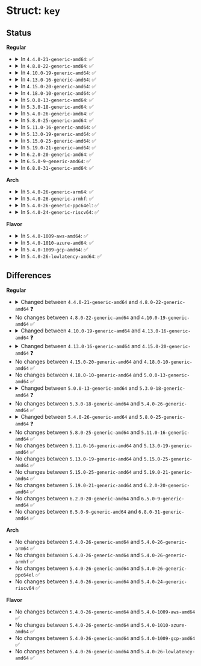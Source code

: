 # Struct: <code>key</code>

## Status
<b>Regular</b>
<ul>
<li>
<details>
<summary>In <code>4.4.0-21-generic-amd64</code>: ✅</summary>

```c
struct key {
    atomic_t usage;
    key_serial_t serial;
    struct list_head graveyard_link;
    struct rb_node serial_node;
    struct rw_semaphore sem;
    struct key_user * user;
    void * security;
    time_t expiry;
    time_t revoked_at;
    time_t last_used_at;
    kuid_t uid;
    kgid_t gid;
    key_perm_t perm;
    short unsigned int quotalen;
    short unsigned int datalen;
    long unsigned int flags;
    struct keyring_index_key index_key;
    struct key_type * type;
    char * description;
    union key_payload payload;
    struct list_head name_link;
    struct assoc_array keys;
    int reject_error;
}
```
</details>
</li>
<li>
<details>
<summary>In <code>4.8.0-22-generic-amd64</code>: ✅</summary>

```c
struct key {
    atomic_t usage;
    key_serial_t serial;
    struct list_head graveyard_link;
    struct rb_node serial_node;
    struct rw_semaphore sem;
    struct key_user * user;
    void * security;
    time_t expiry;
    time_t revoked_at;
    time_t last_used_at;
    kuid_t uid;
    kgid_t gid;
    key_perm_t perm;
    short unsigned int quotalen;
    short unsigned int datalen;
    long unsigned int flags;
    struct keyring_index_key index_key;
    struct key_type * type;
    char * description;
    union key_payload payload;
    struct list_head name_link;
    struct assoc_array keys;
    int reject_error;
    int (*)(struct key *, const struct key_type *, const union key_payload *) restrict_link;
}
```
</details>
</li>
<li>
<details>
<summary>In <code>4.10.0-19-generic-amd64</code>: ✅</summary>

```c
struct key {
    atomic_t usage;
    key_serial_t serial;
    struct list_head graveyard_link;
    struct rb_node serial_node;
    struct rw_semaphore sem;
    struct key_user * user;
    void * security;
    time_t expiry;
    time_t revoked_at;
    time_t last_used_at;
    kuid_t uid;
    kgid_t gid;
    key_perm_t perm;
    short unsigned int quotalen;
    short unsigned int datalen;
    long unsigned int flags;
    struct keyring_index_key index_key;
    struct key_type * type;
    char * description;
    union key_payload payload;
    struct list_head name_link;
    struct assoc_array keys;
    int reject_error;
    int (*)(struct key *, const struct key_type *, const union key_payload *) restrict_link;
}
```
</details>
</li>
<li>
<details>
<summary>In <code>4.13.0-16-generic-amd64</code>: ✅</summary>

```c
struct key {
    refcount_t usage;
    key_serial_t serial;
    struct list_head graveyard_link;
    struct rb_node serial_node;
    struct rw_semaphore sem;
    struct key_user * user;
    void * security;
    time_t expiry;
    time_t revoked_at;
    time_t last_used_at;
    kuid_t uid;
    kgid_t gid;
    key_perm_t perm;
    short unsigned int quotalen;
    short unsigned int datalen;
    long unsigned int flags;
    struct keyring_index_key index_key;
    struct key_type * type;
    char * description;
    union key_payload payload;
    struct list_head name_link;
    struct assoc_array keys;
    int reject_error;
    struct key_restriction * restrict_link;
}
```
</details>
</li>
<li>
<details>
<summary>In <code>4.15.0-20-generic-amd64</code>: ✅</summary>

```c
struct key {
    refcount_t usage;
    key_serial_t serial;
    struct list_head graveyard_link;
    struct rb_node serial_node;
    struct rw_semaphore sem;
    struct key_user * user;
    void * security;
    time64_t expiry;
    time64_t revoked_at;
    time64_t last_used_at;
    kuid_t uid;
    kgid_t gid;
    key_perm_t perm;
    short unsigned int quotalen;
    short unsigned int datalen;
    short int state;
    long unsigned int flags;
    struct keyring_index_key index_key;
    struct key_type * type;
    char * description;
    union key_payload payload;
    struct list_head name_link;
    struct assoc_array keys;
    struct key_restriction * restrict_link;
}
```
</details>
</li>
<li>
<details>
<summary>In <code>4.18.0-10-generic-amd64</code>: ✅</summary>

```c
struct key {
    refcount_t usage;
    key_serial_t serial;
    struct list_head graveyard_link;
    struct rb_node serial_node;
    struct rw_semaphore sem;
    struct key_user * user;
    void * security;
    time64_t expiry;
    time64_t revoked_at;
    time64_t last_used_at;
    kuid_t uid;
    kgid_t gid;
    key_perm_t perm;
    short unsigned int quotalen;
    short unsigned int datalen;
    short int state;
    long unsigned int flags;
    struct keyring_index_key index_key;
    struct key_type * type;
    char * description;
    union key_payload payload;
    struct list_head name_link;
    struct assoc_array keys;
    struct key_restriction * restrict_link;
}
```
</details>
</li>
<li>
<details>
<summary>In <code>5.0.0-13-generic-amd64</code>: ✅</summary>

```c
struct key {
    refcount_t usage;
    key_serial_t serial;
    struct list_head graveyard_link;
    struct rb_node serial_node;
    struct rw_semaphore sem;
    struct key_user * user;
    void * security;
    time64_t expiry;
    time64_t revoked_at;
    time64_t last_used_at;
    kuid_t uid;
    kgid_t gid;
    key_perm_t perm;
    short unsigned int quotalen;
    short unsigned int datalen;
    short int state;
    long unsigned int flags;
    struct keyring_index_key index_key;
    struct key_type * type;
    char * description;
    union key_payload payload;
    struct list_head name_link;
    struct assoc_array keys;
    struct key_restriction * restrict_link;
}
```
</details>
</li>
<li>
<details>
<summary>In <code>5.3.0-18-generic-amd64</code>: ✅</summary>

```c
struct key {
    refcount_t usage;
    key_serial_t serial;
    struct list_head graveyard_link;
    struct rb_node serial_node;
    struct rw_semaphore sem;
    struct key_user * user;
    void * security;
    time64_t expiry;
    time64_t revoked_at;
    time64_t last_used_at;
    kuid_t uid;
    kgid_t gid;
    key_perm_t perm;
    short unsigned int quotalen;
    short unsigned int datalen;
    short int state;
    long unsigned int flags;
    struct keyring_index_key index_key;
    long unsigned int hash;
    long unsigned int len_desc;
    struct key_type * type;
    struct key_tag * domain_tag;
    char * description;
    union key_payload payload;
    struct list_head name_link;
    struct assoc_array keys;
    struct key_restriction * restrict_link;
}
```
</details>
</li>
<li>
<details>
<summary>In <code>5.4.0-26-generic-amd64</code>: ✅</summary>

```c
struct key {
    refcount_t usage;
    key_serial_t serial;
    struct list_head graveyard_link;
    struct rb_node serial_node;
    struct rw_semaphore sem;
    struct key_user * user;
    void * security;
    time64_t expiry;
    time64_t revoked_at;
    time64_t last_used_at;
    kuid_t uid;
    kgid_t gid;
    key_perm_t perm;
    short unsigned int quotalen;
    short unsigned int datalen;
    short int state;
    long unsigned int flags;
    struct keyring_index_key index_key;
    long unsigned int hash;
    long unsigned int len_desc;
    struct key_type * type;
    struct key_tag * domain_tag;
    char * description;
    union key_payload payload;
    struct list_head name_link;
    struct assoc_array keys;
    struct key_restriction * restrict_link;
}
```
</details>
</li>
<li>
<details>
<summary>In <code>5.8.0-25-generic-amd64</code>: ✅</summary>

```c
struct key {
    refcount_t usage;
    key_serial_t serial;
    struct list_head graveyard_link;
    struct rb_node serial_node;
    struct watch_list * watchers;
    struct rw_semaphore sem;
    struct key_user * user;
    void * security;
    time64_t expiry;
    time64_t revoked_at;
    time64_t last_used_at;
    kuid_t uid;
    kgid_t gid;
    key_perm_t perm;
    short unsigned int quotalen;
    short unsigned int datalen;
    short int state;
    long unsigned int flags;
    struct keyring_index_key index_key;
    long unsigned int hash;
    long unsigned int len_desc;
    struct key_type * type;
    struct key_tag * domain_tag;
    char * description;
    union key_payload payload;
    struct list_head name_link;
    struct assoc_array keys;
    struct key_restriction * restrict_link;
}
```
</details>
</li>
<li>
<details>
<summary>In <code>5.11.0-16-generic-amd64</code>: ✅</summary>

```c
struct key {
    refcount_t usage;
    key_serial_t serial;
    struct list_head graveyard_link;
    struct rb_node serial_node;
    struct watch_list * watchers;
    struct rw_semaphore sem;
    struct key_user * user;
    void * security;
    time64_t expiry;
    time64_t revoked_at;
    time64_t last_used_at;
    kuid_t uid;
    kgid_t gid;
    key_perm_t perm;
    short unsigned int quotalen;
    short unsigned int datalen;
    short int state;
    long unsigned int flags;
    struct keyring_index_key index_key;
    long unsigned int hash;
    long unsigned int len_desc;
    struct key_type * type;
    struct key_tag * domain_tag;
    char * description;
    union key_payload payload;
    struct list_head name_link;
    struct assoc_array keys;
    struct key_restriction * restrict_link;
}
```
</details>
</li>
<li>
<details>
<summary>In <code>5.13.0-19-generic-amd64</code>: ✅</summary>

```c
struct key {
    refcount_t usage;
    key_serial_t serial;
    struct list_head graveyard_link;
    struct rb_node serial_node;
    struct watch_list * watchers;
    struct rw_semaphore sem;
    struct key_user * user;
    void * security;
    time64_t expiry;
    time64_t revoked_at;
    time64_t last_used_at;
    kuid_t uid;
    kgid_t gid;
    key_perm_t perm;
    short unsigned int quotalen;
    short unsigned int datalen;
    short int state;
    long unsigned int flags;
    struct keyring_index_key index_key;
    long unsigned int hash;
    long unsigned int len_desc;
    struct key_type * type;
    struct key_tag * domain_tag;
    char * description;
    union key_payload payload;
    struct list_head name_link;
    struct assoc_array keys;
    struct key_restriction * restrict_link;
}
```
</details>
</li>
<li>
<details>
<summary>In <code>5.15.0-25-generic-amd64</code>: ✅</summary>

```c
struct key {
    refcount_t usage;
    key_serial_t serial;
    struct list_head graveyard_link;
    struct rb_node serial_node;
    struct watch_list * watchers;
    struct rw_semaphore sem;
    struct key_user * user;
    void * security;
    time64_t expiry;
    time64_t revoked_at;
    time64_t last_used_at;
    kuid_t uid;
    kgid_t gid;
    key_perm_t perm;
    short unsigned int quotalen;
    short unsigned int datalen;
    short int state;
    long unsigned int flags;
    struct keyring_index_key index_key;
    long unsigned int hash;
    long unsigned int len_desc;
    struct key_type * type;
    struct key_tag * domain_tag;
    char * description;
    union key_payload payload;
    struct list_head name_link;
    struct assoc_array keys;
    struct key_restriction * restrict_link;
}
```
</details>
</li>
<li>
<details>
<summary>In <code>5.19.0-21-generic-amd64</code>: ✅</summary>

```c
struct key {
    refcount_t usage;
    key_serial_t serial;
    struct list_head graveyard_link;
    struct rb_node serial_node;
    struct watch_list * watchers;
    struct rw_semaphore sem;
    struct key_user * user;
    void * security;
    time64_t expiry;
    time64_t revoked_at;
    time64_t last_used_at;
    kuid_t uid;
    kgid_t gid;
    key_perm_t perm;
    short unsigned int quotalen;
    short unsigned int datalen;
    short int state;
    long unsigned int flags;
    struct keyring_index_key index_key;
    long unsigned int hash;
    long unsigned int len_desc;
    struct key_type * type;
    struct key_tag * domain_tag;
    char * description;
    union key_payload payload;
    struct list_head name_link;
    struct assoc_array keys;
    struct key_restriction * restrict_link;
}
```
</details>
</li>
<li>
<details>
<summary>In <code>6.2.0-20-generic-amd64</code>: ✅</summary>

```c
struct key {
    refcount_t usage;
    key_serial_t serial;
    struct list_head graveyard_link;
    struct rb_node serial_node;
    struct watch_list * watchers;
    struct rw_semaphore sem;
    struct key_user * user;
    void * security;
    time64_t expiry;
    time64_t revoked_at;
    time64_t last_used_at;
    kuid_t uid;
    kgid_t gid;
    key_perm_t perm;
    short unsigned int quotalen;
    short unsigned int datalen;
    short int state;
    long unsigned int flags;
    struct keyring_index_key index_key;
    long unsigned int hash;
    long unsigned int len_desc;
    struct key_type * type;
    struct key_tag * domain_tag;
    char * description;
    union key_payload payload;
    struct list_head name_link;
    struct assoc_array keys;
    struct key_restriction * restrict_link;
}
```
</details>
</li>
<li>
<details>
<summary>In <code>6.5.0-9-generic-amd64</code>: ✅</summary>

```c
struct key {
    refcount_t usage;
    key_serial_t serial;
    struct list_head graveyard_link;
    struct rb_node serial_node;
    struct watch_list * watchers;
    struct rw_semaphore sem;
    struct key_user * user;
    void * security;
    time64_t expiry;
    time64_t revoked_at;
    time64_t last_used_at;
    kuid_t uid;
    kgid_t gid;
    key_perm_t perm;
    short unsigned int quotalen;
    short unsigned int datalen;
    short int state;
    long unsigned int flags;
    struct keyring_index_key index_key;
    long unsigned int hash;
    long unsigned int len_desc;
    struct key_type * type;
    struct key_tag * domain_tag;
    char * description;
    union key_payload payload;
    struct list_head name_link;
    struct assoc_array keys;
    struct key_restriction * restrict_link;
}
```
</details>
</li>
<li>
<details>
<summary>In <code>6.8.0-31-generic-amd64</code>: ✅</summary>

```c
struct key {
    refcount_t usage;
    key_serial_t serial;
    struct list_head graveyard_link;
    struct rb_node serial_node;
    struct watch_list * watchers;
    struct rw_semaphore sem;
    struct key_user * user;
    void * security;
    time64_t expiry;
    time64_t revoked_at;
    time64_t last_used_at;
    kuid_t uid;
    kgid_t gid;
    key_perm_t perm;
    short unsigned int quotalen;
    short unsigned int datalen;
    short int state;
    long unsigned int flags;
    struct keyring_index_key index_key;
    long unsigned int hash;
    long unsigned int len_desc;
    struct key_type * type;
    struct key_tag * domain_tag;
    char * description;
    union key_payload payload;
    struct list_head name_link;
    struct assoc_array keys;
    struct key_restriction * restrict_link;
}
```
</details>
</li>
</ul>
<b>Arch</b>
<ul>
<li>
<details>
<summary>In <code>5.4.0-26-generic-arm64</code>: ✅</summary>

```c
struct key {
    refcount_t usage;
    key_serial_t serial;
    struct list_head graveyard_link;
    struct rb_node serial_node;
    struct rw_semaphore sem;
    struct key_user * user;
    void * security;
    time64_t expiry;
    time64_t revoked_at;
    time64_t last_used_at;
    kuid_t uid;
    kgid_t gid;
    key_perm_t perm;
    short unsigned int quotalen;
    short unsigned int datalen;
    short int state;
    long unsigned int flags;
    struct keyring_index_key index_key;
    long unsigned int hash;
    long unsigned int len_desc;
    struct key_type * type;
    struct key_tag * domain_tag;
    char * description;
    union key_payload payload;
    struct list_head name_link;
    struct assoc_array keys;
    struct key_restriction * restrict_link;
}
```
</details>
</li>
<li>
<details>
<summary>In <code>5.4.0-26-generic-armhf</code>: ✅</summary>

```c
struct key {
    refcount_t usage;
    key_serial_t serial;
    struct list_head graveyard_link;
    struct rb_node serial_node;
    struct rw_semaphore sem;
    struct key_user * user;
    void * security;
    time64_t expiry;
    time64_t revoked_at;
    time64_t last_used_at;
    kuid_t uid;
    kgid_t gid;
    key_perm_t perm;
    short unsigned int quotalen;
    short unsigned int datalen;
    short int state;
    long unsigned int flags;
    struct keyring_index_key index_key;
    long unsigned int hash;
    long unsigned int len_desc;
    struct key_type * type;
    struct key_tag * domain_tag;
    char * description;
    union key_payload payload;
    struct list_head name_link;
    struct assoc_array keys;
    struct key_restriction * restrict_link;
}
```
</details>
</li>
<li>
<details>
<summary>In <code>5.4.0-26-generic-ppc64el</code>: ✅</summary>

```c
struct key {
    refcount_t usage;
    key_serial_t serial;
    struct list_head graveyard_link;
    struct rb_node serial_node;
    struct rw_semaphore sem;
    struct key_user * user;
    void * security;
    time64_t expiry;
    time64_t revoked_at;
    time64_t last_used_at;
    kuid_t uid;
    kgid_t gid;
    key_perm_t perm;
    short unsigned int quotalen;
    short unsigned int datalen;
    short int state;
    long unsigned int flags;
    struct keyring_index_key index_key;
    long unsigned int hash;
    long unsigned int len_desc;
    struct key_type * type;
    struct key_tag * domain_tag;
    char * description;
    union key_payload payload;
    struct list_head name_link;
    struct assoc_array keys;
    struct key_restriction * restrict_link;
}
```
</details>
</li>
<li>
<details>
<summary>In <code>5.4.0-24-generic-riscv64</code>: ✅</summary>

```c
struct key {
    refcount_t usage;
    key_serial_t serial;
    struct list_head graveyard_link;
    struct rb_node serial_node;
    struct rw_semaphore sem;
    struct key_user * user;
    void * security;
    time64_t expiry;
    time64_t revoked_at;
    time64_t last_used_at;
    kuid_t uid;
    kgid_t gid;
    key_perm_t perm;
    short unsigned int quotalen;
    short unsigned int datalen;
    short int state;
    long unsigned int flags;
    struct keyring_index_key index_key;
    long unsigned int hash;
    long unsigned int len_desc;
    struct key_type * type;
    struct key_tag * domain_tag;
    char * description;
    union key_payload payload;
    struct list_head name_link;
    struct assoc_array keys;
    struct key_restriction * restrict_link;
}
```
</details>
</li>
</ul>
<b>Flavor</b>
<ul>
<li>
<details>
<summary>In <code>5.4.0-1009-aws-amd64</code>: ✅</summary>

```c
struct key {
    refcount_t usage;
    key_serial_t serial;
    struct list_head graveyard_link;
    struct rb_node serial_node;
    struct rw_semaphore sem;
    struct key_user * user;
    void * security;
    time64_t expiry;
    time64_t revoked_at;
    time64_t last_used_at;
    kuid_t uid;
    kgid_t gid;
    key_perm_t perm;
    short unsigned int quotalen;
    short unsigned int datalen;
    short int state;
    long unsigned int flags;
    struct keyring_index_key index_key;
    long unsigned int hash;
    long unsigned int len_desc;
    struct key_type * type;
    struct key_tag * domain_tag;
    char * description;
    union key_payload payload;
    struct list_head name_link;
    struct assoc_array keys;
    struct key_restriction * restrict_link;
}
```
</details>
</li>
<li>
<details>
<summary>In <code>5.4.0-1010-azure-amd64</code>: ✅</summary>

```c
struct key {
    refcount_t usage;
    key_serial_t serial;
    struct list_head graveyard_link;
    struct rb_node serial_node;
    struct rw_semaphore sem;
    struct key_user * user;
    void * security;
    time64_t expiry;
    time64_t revoked_at;
    time64_t last_used_at;
    kuid_t uid;
    kgid_t gid;
    key_perm_t perm;
    short unsigned int quotalen;
    short unsigned int datalen;
    short int state;
    long unsigned int flags;
    struct keyring_index_key index_key;
    long unsigned int hash;
    long unsigned int len_desc;
    struct key_type * type;
    struct key_tag * domain_tag;
    char * description;
    union key_payload payload;
    struct list_head name_link;
    struct assoc_array keys;
    struct key_restriction * restrict_link;
}
```
</details>
</li>
<li>
<details>
<summary>In <code>5.4.0-1009-gcp-amd64</code>: ✅</summary>

```c
struct key {
    refcount_t usage;
    key_serial_t serial;
    struct list_head graveyard_link;
    struct rb_node serial_node;
    struct rw_semaphore sem;
    struct key_user * user;
    void * security;
    time64_t expiry;
    time64_t revoked_at;
    time64_t last_used_at;
    kuid_t uid;
    kgid_t gid;
    key_perm_t perm;
    short unsigned int quotalen;
    short unsigned int datalen;
    short int state;
    long unsigned int flags;
    struct keyring_index_key index_key;
    long unsigned int hash;
    long unsigned int len_desc;
    struct key_type * type;
    struct key_tag * domain_tag;
    char * description;
    union key_payload payload;
    struct list_head name_link;
    struct assoc_array keys;
    struct key_restriction * restrict_link;
}
```
</details>
</li>
<li>
<details>
<summary>In <code>5.4.0-26-lowlatency-amd64</code>: ✅</summary>

```c
struct key {
    refcount_t usage;
    key_serial_t serial;
    struct list_head graveyard_link;
    struct rb_node serial_node;
    struct rw_semaphore sem;
    struct key_user * user;
    void * security;
    time64_t expiry;
    time64_t revoked_at;
    time64_t last_used_at;
    kuid_t uid;
    kgid_t gid;
    key_perm_t perm;
    short unsigned int quotalen;
    short unsigned int datalen;
    short int state;
    long unsigned int flags;
    struct keyring_index_key index_key;
    long unsigned int hash;
    long unsigned int len_desc;
    struct key_type * type;
    struct key_tag * domain_tag;
    char * description;
    union key_payload payload;
    struct list_head name_link;
    struct assoc_array keys;
    struct key_restriction * restrict_link;
}
```
</details>
</li>
</ul>

## Differences
<b>Regular</b>
<ul>
<li>
<details>
<summary>Changed between <code>4.4.0-21-generic-amd64</code> and <code>4.8.0-22-generic-amd64</code> ❓</summary>
<ul>
<li>
<b>Field added. </b>
<code>int (*)(struct key *, const struct key_type *, const union key_payload *) restrict_link</code>
</li>
</ul>
</details>
</li>
<li>
No changes between <code>4.8.0-22-generic-amd64</code> and <code>4.10.0-19-generic-amd64</code> ✅
</li>
<li>
<details>
<summary>Changed between <code>4.10.0-19-generic-amd64</code> and <code>4.13.0-16-generic-amd64</code> ❓</summary>
<ul>
<li>
<b>Field type changed. </b>
<code>atomic_t usage</code> ➡️ <code>refcount_t usage</code>
</li>
<li>
<b>Field type changed. </b>
<code>int (*)(struct key *, const struct key_type *, const union key_payload *) restrict_link</code> ➡️ <code>struct key_restriction * restrict_link</code>
</li>
</ul>
</details>
</li>
<li>
<details>
<summary>Changed between <code>4.13.0-16-generic-amd64</code> and <code>4.15.0-20-generic-amd64</code> ❓</summary>
<ul>
<li>
<b>Field added. </b>
<code>short int state</code>
</li>
<li>
<b>Field removed. </b>
<code>int reject_error</code>
</li>
<li>
<b>Field type changed. </b>
<code>time_t expiry</code> ➡️ <code>time64_t expiry</code>
</li>
<li>
<b>Field type changed. </b>
<code>time_t revoked_at</code> ➡️ <code>time64_t revoked_at</code>
</li>
<li>
<b>Field type changed. </b>
<code>time_t last_used_at</code> ➡️ <code>time64_t last_used_at</code>
</li>
</ul>
</details>
</li>
<li>
No changes between <code>4.15.0-20-generic-amd64</code> and <code>4.18.0-10-generic-amd64</code> ✅
</li>
<li>
No changes between <code>4.18.0-10-generic-amd64</code> and <code>5.0.0-13-generic-amd64</code> ✅
</li>
<li>
<details>
<summary>Changed between <code>5.0.0-13-generic-amd64</code> and <code>5.3.0-18-generic-amd64</code> ❓</summary>
<ul>
<li>
<b>Field added. </b>
<code>long unsigned int hash</code>
</li>
<li>
<b>Field added. </b>
<code>long unsigned int len_desc</code>
</li>
<li>
<b>Field added. </b>
<code>struct key_tag * domain_tag</code>
</li>
</ul>
</details>
</li>
<li>
No changes between <code>5.3.0-18-generic-amd64</code> and <code>5.4.0-26-generic-amd64</code> ✅
</li>
<li>
<details>
<summary>Changed between <code>5.4.0-26-generic-amd64</code> and <code>5.8.0-25-generic-amd64</code> ❓</summary>
<ul>
<li>
<b>Field added. </b>
<code>struct watch_list * watchers</code>
</li>
</ul>
</details>
</li>
<li>
No changes between <code>5.8.0-25-generic-amd64</code> and <code>5.11.0-16-generic-amd64</code> ✅
</li>
<li>
No changes between <code>5.11.0-16-generic-amd64</code> and <code>5.13.0-19-generic-amd64</code> ✅
</li>
<li>
No changes between <code>5.13.0-19-generic-amd64</code> and <code>5.15.0-25-generic-amd64</code> ✅
</li>
<li>
No changes between <code>5.15.0-25-generic-amd64</code> and <code>5.19.0-21-generic-amd64</code> ✅
</li>
<li>
No changes between <code>5.19.0-21-generic-amd64</code> and <code>6.2.0-20-generic-amd64</code> ✅
</li>
<li>
No changes between <code>6.2.0-20-generic-amd64</code> and <code>6.5.0-9-generic-amd64</code> ✅
</li>
<li>
No changes between <code>6.5.0-9-generic-amd64</code> and <code>6.8.0-31-generic-amd64</code> ✅
</li>
</ul>
<b>Arch</b>
<ul>
<li>
No changes between <code>5.4.0-26-generic-amd64</code> and <code>5.4.0-26-generic-arm64</code> ✅
</li>
<li>
No changes between <code>5.4.0-26-generic-amd64</code> and <code>5.4.0-26-generic-armhf</code> ✅
</li>
<li>
No changes between <code>5.4.0-26-generic-amd64</code> and <code>5.4.0-26-generic-ppc64el</code> ✅
</li>
<li>
No changes between <code>5.4.0-26-generic-amd64</code> and <code>5.4.0-24-generic-riscv64</code> ✅
</li>
</ul>
<b>Flavor</b>
<ul>
<li>
No changes between <code>5.4.0-26-generic-amd64</code> and <code>5.4.0-1009-aws-amd64</code> ✅
</li>
<li>
No changes between <code>5.4.0-26-generic-amd64</code> and <code>5.4.0-1010-azure-amd64</code> ✅
</li>
<li>
No changes between <code>5.4.0-26-generic-amd64</code> and <code>5.4.0-1009-gcp-amd64</code> ✅
</li>
<li>
No changes between <code>5.4.0-26-generic-amd64</code> and <code>5.4.0-26-lowlatency-amd64</code> ✅
</li>
</ul>
